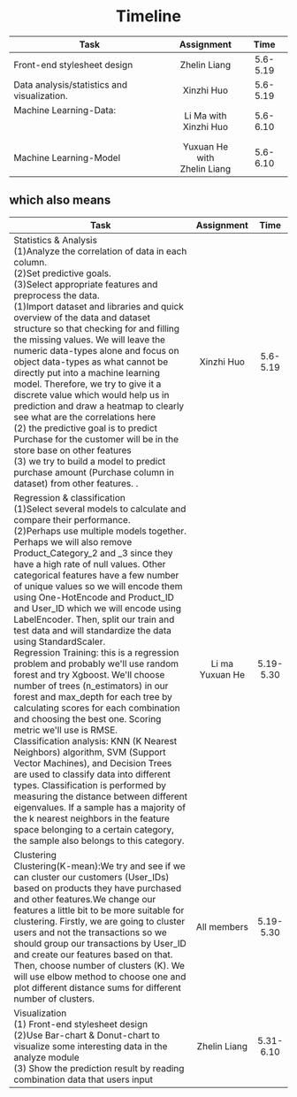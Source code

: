 #                      <center>Timeline<center>
Task|Assignment|Time
-|:-:|:-:
Front-end stylesheet design|Zhelin Liang|5.6- 5.19
Data analysis/statistics and visualization.|Xinzhi  Huo|5.6- 5.19
Machine Learning-Data:<br><br><br>| Li Ma with <br>Xinzhi Huo| 5.6-6.10
Machine Learning-Model<br>|Yuxuan He with <br>Zhelin Liang|5.6-6.10
  
## which also means
Task|Assignment|Time
-|:-:|:-:
Statistics & Analysis<br>(1)Analyze the correlation of data in each column.<br>(2)Set predictive goals.<br>(3)Select appropriate features and preprocess the data.<br>(1)Import dataset and libraries and quick overview of the data and dataset structure so that checking for and filling the missing values. We will leave the numeric data-types alone and focus on object data-types as what cannot be directly put into a machine learning model. Therefore, we try to give it a discrete value which would help us in prediction and draw a heatmap to clearly see what are the correlations here<br>(2) the predictive goal is to predict Purchase for the customer will be in the store base on other features <br>(3) we try to build a model to predict purchase amount (Purchase column in dataset) from other features. .<br>|Xinzhi Huo|5.6- 5.19
Regression & classification<br>(1)Select several models to calculate and compare their performance.<br>(2)Perhaps use multiple models together.<br>Perhaps we will also remove Product_Category_2 and _3 since they have a high rate of null values. Other categorical features have a few number of unique values so we will encode them using One-HotEncode and Product_ID and User_ID which we will encode using LabelEncoder. Then, split our train and test data and will standardize the data using StandardScaler.<br>Regression Training: this is a regression problem and probably we'll use random forest and try Xgboost. We'll choose number of trees (n_estimators) in our forest and max_depth for each tree by calculating scores for each combination and choosing the best one. Scoring metric we'll use is RMSE.<br>Classification analysis: KNN (K Nearest Neighbors) algorithm, SVM (Support Vector Machines), and Decision Trees are used to classify data into different types. Classification is performed by measuring the distance between different eigenvalues. If a sample has a majority of the k nearest neighbors in the feature space belonging to a certain category, the sample also belongs to this category.<br>|Li ma <br>Yuxuan He|5.19- 5.30
Clustering<br>Clustering(K-mean):We try and see if we can cluster our customers (User_IDs) based on products they have purchased and other features.We change our features a little bit to be more suitable for clustering. Firstly, we are going to cluster users and not the transactions so we should group our transactions by User_ID and create our features based on that. Then, choose number of clusters (K). We will use elbow method to choose one and plot different distance sums for different number of clusters.<br>|All members|5.19- 5.30
Visualization<br>(1) Front-end stylesheet design<br>(2)Use Bar-chart & Donut-chart to visualize some interesting data in the analyze module<br>(3) Show the prediction result by reading combination data that users input |Zhelin Liang|5.31-6.10
